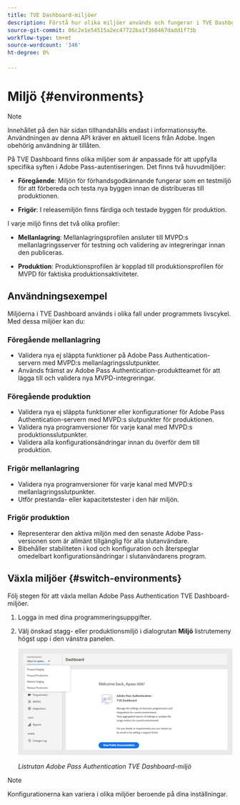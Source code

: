```yaml
---
title: TVE Dashboard-miljöer
description: Förstå hur olika miljöer används och fungerar i TVE Dashboard.
source-git-commit: 06c2e1e54515a2ec47722ba1f360467dadd1f73b
workflow-type: tm+mt
source-wordcount: '346'
ht-degree: 0%

---
```


# Miljö {#environments}

>[!NOTE]
>
>Innehållet på den här sidan tillhandahålls endast i informationssyfte. Användningen av denna API kräver en aktuell licens från Adobe. Ingen obehörig användning är tillåten.

På TVE Dashboard finns olika miljöer som är anpassade för att uppfylla specifika syften i Adobe Pass-autentiseringen. Det finns två huvudmiljöer:

* **Föregående**: Miljön för förhandsgodkännande fungerar som en testmiljö för att förbereda och testa nya byggen innan de distribueras till produktionen.

* **Frigör**: I releasemiljön finns färdiga och testade byggen för produktion.

I varje miljö finns det två olika profiler:

* **Mellanlagring**: Mellanlagringsprofilen ansluter till MVPD:s mellanlagringsserver för testning och validering av integreringar innan den publiceras.

* **Produktion**: Produktionsprofilen är kopplad till produktionsprofilen för MVPD för faktiska produktionsaktiviteter.

## Användningsexempel

Miljöerna i TVE Dashboard används i olika fall under programmets livscykel. Med dessa miljöer kan du:

### Föregående mellanlagring

* Validera nya ej släppta funktioner på Adobe Pass Authentication-servern med MVPD:s mellanlagringsslutpunkter.
* Används främst av Adobe Pass Authentication-produktteamet för att lägga till och validera nya MVPD-integreringar.

### Föregående produktion

* Validera nya ej släppta funktioner eller konfigurationer för Adobe Pass Authentication-servern med MVPD:s slutpunkter för produktionen.
* Validera nya programversioner för varje kanal med MVPD:s produktionsslutpunkter.
* Validera alla konfigurationsändringar innan du överför dem till produktion.

### Frigör mellanlagring

* Validera nya programversioner för varje kanal med MVPD:s mellanlagringsslutpunkter.
* Utför prestanda- eller kapacitetstester i den här miljön.

### Frigör produktion

* Representerar den aktiva miljön med den senaste Adobe Pass-versionen som är allmänt tillgänglig för alla slutanvändare.
* Bibehåller stabiliteten i kod och konfiguration och återspeglar omedelbart konfigurationsändringar i slutanvändarens program.

## Växla miljöer {#switch-environments}

Följ stegen för att växla mellan Adobe Pass Authentication TVE Dashboard-miljöer.

1. Logga in med dina programmeringsuppgifter.
1. Välj önskad stagg- eller produktionsmiljö i dialogrutan **Miljö** listrutemeny högst upp i den vänstra panelen.

   ![Listruta för TVE Dashboard-miljöer](assets/tve-dashboard-env.png)

   *Listrutan Adobe Pass Authentication TVE Dashboard-miljö*

>[!NOTE]
>
> Konfigurationerna kan variera i olika miljöer beroende på dina inställningar.

